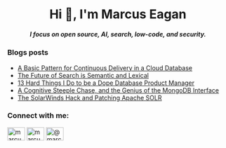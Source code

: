 <h1 align="center">Hi 👋, I'm Marcus Eagan</h1>
<h5 align="center">I focus on open source, AI, search, low-code, and security.</h3>

### Blogs posts
<!-- BLOG-POST-LIST:START -->
* [A Basic Pattern for Continuous Delivery in a Cloud Database](https://marcussorealheis.medium.com/patterns-for-schema-cd-in-a-cloud-db-6abf30c6fbb8)
* [The Future of Search is Semantic and Lexical](https://marcussorealheis.medium.com/the-future-of-search-is-semantic-and-lexical-e55cc9973b63)
* [13 Hard Things I Do to be a Dope Database Product Manager](https://marcussorealheis.medium.com/13-hard-things-i-do-to-be-a-dope-database-product-manager-7064768505f8)
* [A Cognitive Steeple Chase, and the Genius of the MongoDB Interface](https://marcussorealheis.medium.com/a-cognitive-steeple-chase-and-the-genius-of-the-mongodb-interface-f21a5680bcff)
* [The SolarWinds Hack and Patching Apache SOLR](https://marcussorealheis.medium.com/the-solarwinds-hack-and-solr-13649-a-patch-i-wrote-while-listening-to-gucci-mane-96c1b4b84525)

<!-- BLOG-POST-LIST:END -->

<h3 align="left">Connect with me:</h3>
<p align="left">
<a href="https://twitter.com/marcusforpeace" target="blank"><img align="center" src="https://raw.githubusercontent.com/rahuldkjain/github-profile-readme-generator/master/src/images/icons/Social/twitter.svg" alt="marcusforpeace" height="30" width="40" /></a>
<a href="https://linkedin.com/in/marcuseagan" target="blank"><img align="center" src="https://raw.githubusercontent.com/rahuldkjain/github-profile-readme-generator/master/src/images/icons/Social/linked-in-alt.svg" alt="marcuseagan" height="30" width="40" /></a>
<a href="https://medium.com/@marcussorealheis" target="blank"><img align="center" src="https://raw.githubusercontent.com/rahuldkjain/github-profile-readme-generator/master/src/images/icons/Social/medium.svg" alt="@marcussorealheis" height="30" width="40" /></a>
</p>
